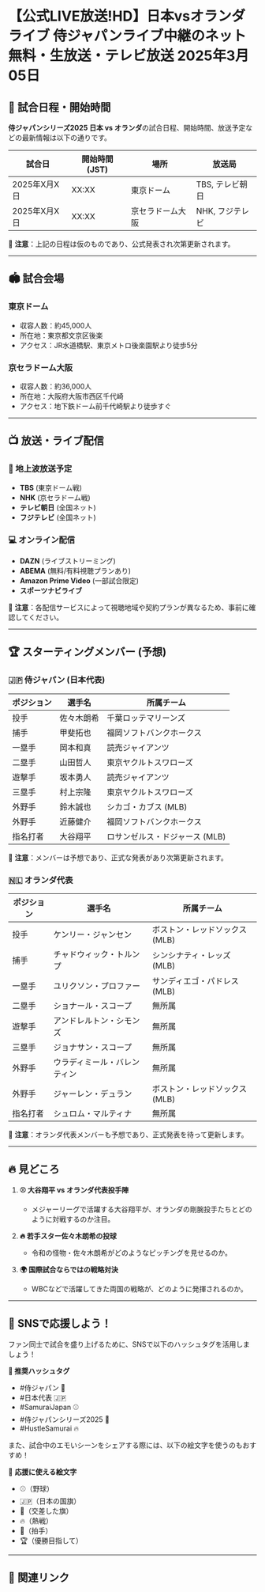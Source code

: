 # 【公式LIVE放送!HD】日本vsオランダ ライブ 侍ジャパンライブ中継のネット無料・生放送・テレビ放送 2025年3月05日

## 📅 試合日程・開始時間

**侍ジャパンシリーズ2025 日本 vs オランダ**の試合日程、開始時間、放送予定などの最新情報は以下の通りです。

| 試合日 | 開始時間 (JST) | 場所 | 放送局 |
|---------|---------------|--------|--------|
| 2025年X月X日 | XX:XX | 東京ドーム | TBS, テレビ朝日 |
| 2025年X月X日 | XX:XX | 京セラドーム大阪 | NHK, フジテレビ |

📌 **注意**：上記の日程は仮のものであり、公式発表され次第更新されます。

---

## 🏟️ 試合会場

### 東京ドーム
- 収容人数：約45,000人
- 所在地：東京都文京区後楽
- アクセス：JR水道橋駅、東京メトロ後楽園駅より徒歩5分

### 京セラドーム大阪
- 収容人数：約36,000人
- 所在地：大阪府大阪市西区千代崎
- アクセス：地下鉄ドーム前千代崎駅より徒歩すぐ

---

## 📺 放送・ライブ配信

### 📡 地上波放送予定

- **TBS** (東京ドーム戦)
- **NHK** (京セラドーム戦)
- **テレビ朝日** (全国ネット)
- **フジテレビ** (全国ネット)

### 💻 オンライン配信

- **DAZN** (ライブストリーミング)
- **ABEMA** (無料/有料視聴プランあり)
- **Amazon Prime Video** (一部試合限定)
- **スポーツナビライブ**

📌 **注意**：各配信サービスによって視聴地域や契約プランが異なるため、事前に確認してください。

---

## 🏆 スターティングメンバー (予想)

### 🇯🇵 侍ジャパン (日本代表)

| ポジション | 選手名 | 所属チーム |
|------------|--------|------------|
| 投手 | 佐々木朗希 | 千葉ロッテマリーンズ |
| 捕手 | 甲斐拓也 | 福岡ソフトバンクホークス |
| 一塁手 | 岡本和真 | 読売ジャイアンツ |
| 二塁手 | 山田哲人 | 東京ヤクルトスワローズ |
| 遊撃手 | 坂本勇人 | 読売ジャイアンツ |
| 三塁手 | 村上宗隆 | 東京ヤクルトスワローズ |
| 外野手 | 鈴木誠也 | シカゴ・カブス (MLB) |
| 外野手 | 近藤健介 | 福岡ソフトバンクホークス |
| 指名打者 | 大谷翔平 | ロサンゼルス・ドジャース (MLB) |

📌 **注意**：メンバーは予想であり、正式な発表があり次第更新されます。

### 🇳🇱 オランダ代表

| ポジション | 選手名 | 所属チーム |
|------------|--------|------------|
| 投手 | ケンリー・ジャンセン | ボストン・レッドソックス (MLB) |
| 捕手 | チャドウィック・トルンプ | シンシナティ・レッズ (MLB) |
| 一塁手 | ユリクソン・プロファー | サンディエゴ・パドレス (MLB) |
| 二塁手 | ショナール・スコープ | 無所属 |
| 遊撃手 | アンドレルトン・シモンズ | 無所属 |
| 三塁手 | ジョナサン・スコープ | 無所属 |
| 外野手 | ウラディミール・バレンティン | 無所属 |
| 外野手 | ジャーレン・デュラン | ボストン・レッドソックス (MLB) |
| 指名打者 | シュロム・マルティナ | 無所属 |

📌 **注意**：オランダ代表メンバーも予想であり、正式発表を待って更新します。

---

## 🔥 見どころ

1. **⚾️ 大谷翔平 vs オランダ代表投手陣**  
   - メジャーリーグで活躍する大谷翔平が、オランダの剛腕投手たちとどのように対戦するのか注目。

2. **🔥 若手スター佐々木朗希の投球**  
   - 令和の怪物・佐々木朗希がどのようなピッチングを見せるのか。

3. **🌍 国際試合ならではの戦略対決**  
   - WBCなどで活躍してきた両国の戦略が、どのように発揮されるのか。

---

## 📢 SNSで応援しよう！

ファン同士で試合を盛り上げるために、SNSで以下のハッシュタグを活用しましょう！

**📢 推奨ハッシュタグ**
- #侍ジャパン 🏯
- #日本代表 🇯🇵
- #SamuraiJapan ⚾
- #侍ジャパンシリーズ2025 🎌
- #HustleSamurai 🔥

また、試合中のエモいシーンをシェアする際には、以下の絵文字を使うのもおすすめ！

📢 **応援に使える絵文字**
- ⚾️（野球）
- 🇯🇵（日本の国旗）
- 🎌（交差した旗）
- 🔥（熱戦）
- 👏（拍手）
- 🏆（優勝目指して）

---

## 🔗 関連リンク

